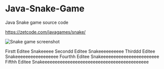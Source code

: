 # Java-Snake-Game
Java Snake game source code

https://zetcode.com/javagames/snake/  

![Snake game screenshot](snake.png)

Firstt Editee Snakeeeee
Secondd Editee Snakeeeeeeeeee
Thirddd Editee Snakeeeeeeeeeeeeeeeee
Fourthh Editee Snakeeeeeeeeeeeeeeeeeeeeeee
Fifthh Editee Snakeeeeeeeeeeeeeeeeeeeeeeeeeeeeeeeeeeeeeeeeee
